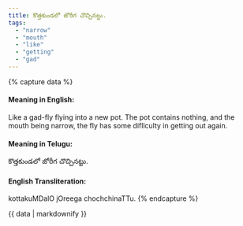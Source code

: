 ```yaml
---
title: కొత్తకుండలో జోరీగ చొచ్చినట్టు.
tags:
  - "narrow"
  - "mouth"
  - "like"
  - "getting"
  - "gad"
---
```


{% capture data %}
#### Meaning in English:
Like a gad-fly flying into a new pot.
The pot contains nothing, and the mouth being narrow, the fly has some difllculty in getting out again.

#### Meaning in Telugu:
కొత్తకుండలో జోరీగ చొచ్చినట్టు.

#### English Transliteration:
kottakuMDalO jOreega chochchinaTTu.
{% endcapture %}

{{ data | markdownify }}

